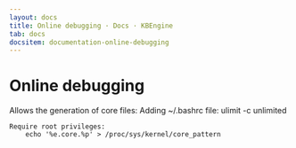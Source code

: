```yaml
---
layout: docs
title: Online debugging · Docs · KBEngine
tab: docs
docsitem: documentation-online-debugging
---
```


Online debugging
====================

Allows the generation of core files:
	Adding ~/.bashrc file:
		ulimit -c unlimited
	
	Require root privileges:
		echo '%e.core.%p' > /proc/sys/kernel/core_pattern
